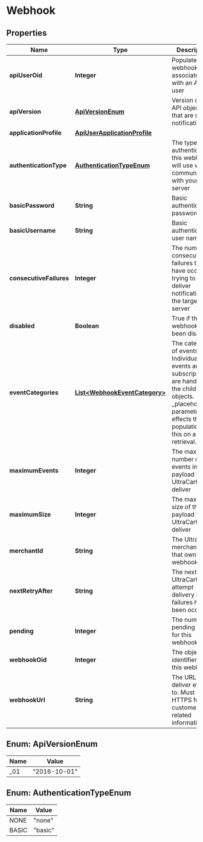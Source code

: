
# Webhook

## Properties
Name | Type | Description | Notes
------------ | ------------- | ------------- | -------------
**apiUserOid** | **Integer** | Populated if webhook associated with an API user |  [optional]
**apiVersion** | [**ApiVersionEnum**](#ApiVersionEnum) | Version of the API objects that are sent in notifications |  [optional]
**applicationProfile** | [**ApiUserApplicationProfile**](ApiUserApplicationProfile.md) |  |  [optional]
**authenticationType** | [**AuthenticationTypeEnum**](#AuthenticationTypeEnum) | The type of authentication this webhook will use when communicating with your server |  [optional]
**basicPassword** | **String** | Basic authentication password |  [optional]
**basicUsername** | **String** | Basic authentication user name |  [optional]
**consecutiveFailures** | **Integer** | The number of consecutive failures that have occurred trying to deliver notifications to the target server |  [optional]
**disabled** | **Boolean** | True if the webhook has been disabled |  [optional]
**eventCategories** | [**List&lt;WebhookEventCategory&gt;**](WebhookEventCategory.md) | The categories of events.  Individual events and subscriptions are handled in the child objects.  _placeholders parameter effects the population of this on a retrieval. |  [optional]
**maximumEvents** | **Integer** | The maximum number of events in the payload that UltraCart will deliver |  [optional]
**maximumSize** | **Integer** | The maximum size of the payload that UltraCart will deliver |  [optional]
**merchantId** | **String** | The UltraCart merchant ID that owns this webhook |  [optional]
**nextRetryAfter** | **String** | The next time UltraCart will attempt delivery if failures have been occurring |  [optional]
**pending** | **Integer** | The number of pending events for this webhook |  [optional]
**webhookOid** | **Integer** | The object identifier for this webhook |  [optional]
**webhookUrl** | **String** | The URL to deliver events to.  Must be HTTPS for customer related information. |  [optional]


<a name="ApiVersionEnum"></a>
## Enum: ApiVersionEnum
Name | Value
---- | -----
_01 | &quot;2016-10-01&quot;


<a name="AuthenticationTypeEnum"></a>
## Enum: AuthenticationTypeEnum
Name | Value
---- | -----
NONE | &quot;none&quot;
BASIC | &quot;basic&quot;



